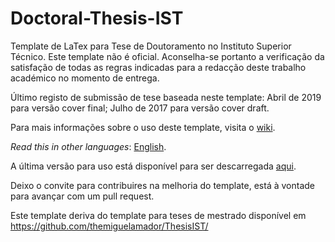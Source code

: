 Doctoral-Thesis-IST
=========

Template de LaTex para Tese de Doutoramento no Instituto Superior Técnico. Este template não é oficial. Aconselha-se portanto a verificação da satisfação de todas as regras indicadas para a redacção deste trabalho académico no momento de entrega.

Último registo de submissão de tese baseada neste template: Abril de 2019 para versão cover final; Julho de 2017 para versão cover draft.

Para mais informações sobre o uso deste template, visita o [wiki](https://github.com/FilipeMar/ThesisIST/wiki).

*Read this in other languages*: [English](https://github.com/FilipeMar/ThesisIST/blob/master/README.EN.md ).

A última versão para uso está disponível para ser descarregada [aqui](https://github.com/FilipeMar/ThesisIST/releases).

Deixo o convite para contribuires na melhoria do template, está à vontade para avançar com um pull request.

Este template deriva do template para teses de mestrado disponível em
https://github.com/themiguelamador/ThesisIST/